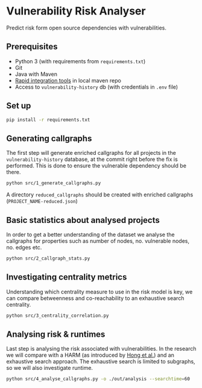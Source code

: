 # Vulnerability Risk Analyser

Predict risk form open source dependencies with vulnerabilities.

## Prerequisites

- Python 3 (with requirements from `requirements.txt`)
- Git
- Java with Maven
- [Rapid integration tools](https://github.com/software-improvement-group-research/rapid-integration-tools) in local maven repo
- Access to `vulnerability-history` db (with credentials in `.env` file)

## Set up

```bash
pip install -r requirements.txt
```

## Generating callgraphs

The first step will generate enriched callgraphs for all projects in the `vulnerability-history` database, at the commit right before the fix is performed.
This is done to ensure the vulnerable dependency should be there.

```bash
python src/1_generate_callgraphs.py
```

A directory `reduced_callgraphs` should be created with enriched callgraphs (`PROJECT_NAME-reduced.json`)

## Basic statistics about analysed projects

In order to get a better understanding of the dataset we analyse the callgraphs for properties such as number of nodes, no. vulnerable nodes, no. edges etc.

```bash
python src/2_callgraph_stats.py
```

## Investigating centrality metrics

Understanding which centrality measure to use in the risk model is key, we can compare betweenness and co-reachability to an exhaustive search centrality.

```bash
python src/3_centrality_correlation.py
```

## Analysing risk & runtimes

Last step is analysing the risk associated with vulnerabilities.
In the research we will compare with a HARM (as introduced by [Hong et al.](https://doi.org/10.1109/DSN.2014.68)) and an exhaustive search approach.
The exhaustive search is limited to subgraphs, so we will also investigate runtime.

```bash
python src/4_analyse_callgraphs.py -o ./out/analysis --searchtime=60
```

